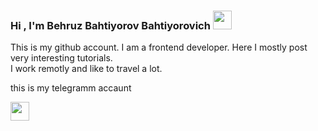 ### Hi , I'm Behruz Bahtiyorov Bahtiyorovich <img src="https://media.giphy.com/media/hvRJCLFzcasrR4ia7z/giphy.gif" width="30px" height="30px"/>

This is my github account. I am a frontend developer. Here I mostly post very interesting tutorials. <br/>
I work remotly and like to travel a lot.

<div>
  <div class="telgram-link">
    <p>this is my telegramm accaunt</p>
      <a href="https://t.me/MusLim_4727">
      <img src="[https://avatanplus.com/files/resources/mid/57aa2addd6fb115670b772b9.png](https://papik.pro/uploads/posts/2022-01/1643603259_12-papik-pro-p-logotip-            telegram-   12.png)" width="30px"/>
      </a>
  </div>
</div>




